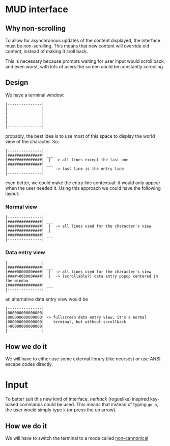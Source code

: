 # MUD interface

## Why non-scrolling

To allow for asynchronous updates of the content displayed, the interface must be non-scrolling. This means that new content will override old content, instead of making it sroll back.

This is necessary because prompts waiting for user input would scroll back, and even worst, with lots of users the screen could be constantly scrooling.

## Design

We have a terminal window:

```
|---------------|
|               |
|               |
|               |
|               |
|---------------|
```

probably, the best idea is to use most of this space to display the world view of the character. So:

```
|---------------|
|###############| ___
|###############|  |  -> all lines except the last one
|###############| ___
|               |     -> last line is the entry line
|---------------|
```

even better, we could make the entry line contextual: it would only appear when the user needed it. Using this approach we could have the following layout:

### Normal view

```
|---------------|
|###############| ___
|###############|  |  -> all lines used for the character's view
|###############|  |
|###############| ___
|---------------|
```

### Data entry view

```
|---------------|
|###############| ___
|####0000000####|  |  -> all lines used for the character's view
|####>000000####|  |  -> (scrollable?) data entry popup centered in the window
|###############| ___
|---------------|
```

an alternative data entry view would be

```
|---------------|
|000000000000000|
|000000000000000| -> fullscreen data entry view, it's a normal
|000000000000000|    terminal, but without scrollback
|>00000000000000|
|---------------|
```

## How we do it

We will have to either use some external library (like ncurses) or use ANSI escape codes directly.

# Input

To better suit this new kind of interface, *nethack* (roguelike) inspired key-based commands could be used. This means that instead of typing `go n`, the user would simply type `k` (or press the up arrow).

## How we do it

We will have to switch the terminal to a mode called [non-cannonical](http://www.gnu.org/software/libc/manual/html_node/Noncanonical-Input.html)
